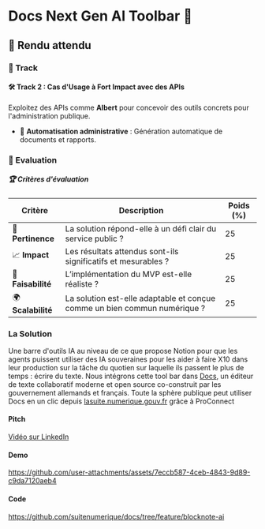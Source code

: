 # Docs Next Gen AI Toolbar 🤖  

## 🚀 Rendu attendu  

### 🎯 Track  

#### 🛠 Track 2 : Cas d'Usage à Fort Impact avec des APIs  
Exploitez des APIs comme **Albert** pour concevoir des outils concrets pour l'administration publique.    
- 📝 **Automatisation administrative** : Génération automatique de documents et rapports.  

### 📝 Evaluation  

##### 🏆 Critères d'évaluation  
| Critère            | Description | Poids (%) |
|--------------------|-------------|-----------|
| 🎯 **Pertinence**  | La solution répond-elle à un défi clair du service public ? | 25 |
| 📈 **Impact**      | Les résultats attendus sont-ils significatifs et mesurables ? | 25 |
| 🔧 **Faisabilité** | L’implémentation du MVP est-elle réaliste ? | 25 |
| 🌍 **Scalabilité** | La solution est-elle adaptable et conçue comme un bien commun numérique ? | 25 |

### La Solution
Une barre d'outils IA au niveau de ce que propose Notion pour que les agents puissent utiliser des IA souveraines pour les aider à faire X10 dans leur production sur la tâche du quotien sur laquelle ils passent le plus de temps : écrire du texte.
Nous intégrons cette tool bar dans [Docs](https://docs.numerique.gouv.fr/), un éditeur de texte collaboratif moderne et open source co-construit par les gouvernement allemands et français. 
Toute la sphère publique peut utiliser Docs en un clic depuis [lasuite.numerique.gouv.fr](https://lasuite.numerique.gouv.fr) grâce à ProConnect 

#### Pitch
[Vidéo sur LinkedIn](https://www.linkedin.com/feed/update/urn:li:activity:7292902028840742913/)

#### Demo
https://github.com/user-attachments/assets/7eccb587-4ceb-4843-9d89-c9da7120aeb4

#### Code
https://github.com/suitenumerique/docs/tree/feature/blocknote-ai
